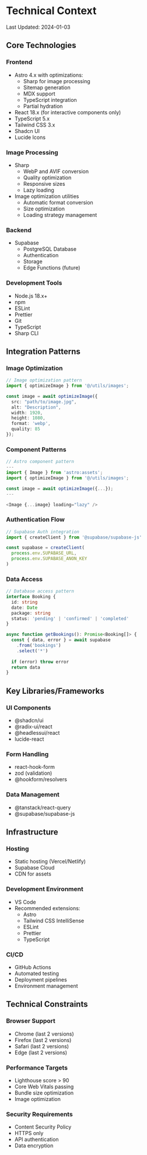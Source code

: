# Technical Context

Last Updated: 2024-01-03

## Core Technologies

### Frontend

- Astro 4.x with optimizations:
  - Sharp for image processing
  - Sitemap generation
  - MDX support
  - TypeScript integration
  - Partial hydration
- React 18.x (for interactive components only)
- TypeScript 5.x
- Tailwind CSS 3.x
- Shadcn UI
- Lucide Icons

### Image Processing

- Sharp
  - WebP and AVIF conversion
  - Quality optimization
  - Responsive sizes
  - Lazy loading
- Image optimization utilities
  - Automatic format conversion
  - Size optimization
  - Loading strategy management

### Backend

- Supabase
  - PostgreSQL Database
  - Authentication
  - Storage
  - Edge Functions (future)

### Development Tools

- Node.js 18.x+
- npm
- ESLint
- Prettier
- Git
- TypeScript
- Sharp CLI

## Integration Patterns

### Image Optimization

```typescript
// Image optimization pattern
import { optimizeImage } from '@/utils/images';

const image = await optimizeImage({
  src: "path/to/image.jpg",
  alt: "Description",
  width: 1920,
  height: 1080,
  format: 'webp',
  quality: 85
});
```

### Component Patterns

```typescript
// Astro component pattern
---
import { Image } from 'astro:assets';
import { optimizeImage } from '@/utils/images';

const image = await optimizeImage({...});
---

<Image {...image} loading="lazy" />
```

### Authentication Flow

```typescript
// Supabase Auth integration
import { createClient } from '@supabase/supabase-js'

const supabase = createClient(
  process.env.SUPABASE_URL,
  process.env.SUPABASE_ANON_KEY
)
```

### Data Access

```typescript
// Database access pattern
interface Booking {
  id: string
  date: Date
  package: string
  status: 'pending' | 'confirmed' | 'completed'
}

async function getBookings(): Promise<Booking[]> {
  const { data, error } = await supabase
    .from('bookings')
    .select('*')
    
  if (error) throw error
  return data
}
```

## Key Libraries/Frameworks

### UI Components

- @shadcn/ui
- @radix-ui/react
- @headlessui/react
- lucide-react

### Form Handling

- react-hook-form
- zod (validation)
- @hookform/resolvers

### Data Management

- @tanstack/react-query
- @supabase/supabase-js

## Infrastructure

### Hosting

- Static hosting (Vercel/Netlify)
- Supabase Cloud
- CDN for assets

### Development Environment

- VS Code
- Recommended extensions:
  - Astro
  - Tailwind CSS IntelliSense
  - ESLint
  - Prettier
  - TypeScript

### CI/CD

- GitHub Actions
- Automated testing
- Deployment pipelines
- Environment management

## Technical Constraints

### Browser Support

- Chrome (last 2 versions)
- Firefox (last 2 versions)
- Safari (last 2 versions)
- Edge (last 2 versions)

### Performance Targets

- Lighthouse score > 90
- Core Web Vitals passing
- Bundle size optimization
- Image optimization

### Security Requirements

- Content Security Policy
- HTTPS only
- API authentication
- Data encryption
